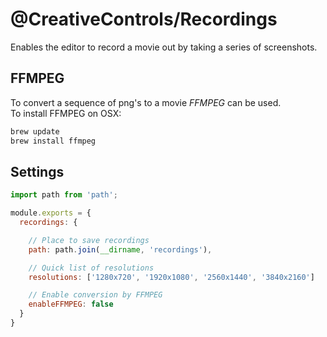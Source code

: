 # @CreativeControls/Recordings
Enables the editor to record a movie out by taking a series of screenshots.

## FFMPEG
To convert a sequence of png's to a movie *FFMPEG* can be used.  
To install FFMPEG on OSX:
```sh
brew update
brew install ffmpeg
```

## Settings
```js
import path from 'path';

module.exports = {
  recordings: {

    // Place to save recordings
    path: path.join(__dirname, 'recordings'),

    // Quick list of resolutions
    resolutions: ['1280x720', '1920x1080', '2560x1440', '3840x2160']

    // Enable conversion by FFMPEG
    enableFFMPEG: false
  }
}
```
